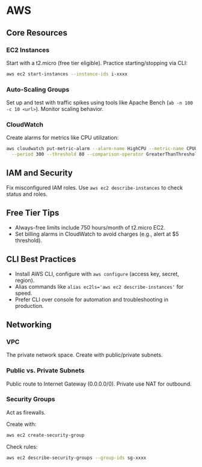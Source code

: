 # AWS

## Core Resources

### EC2 Instances

Start with a t2.micro (free tier eligible).
Practice starting/stopping via CLI:

```bash
aws ec2 start-instances --instance-ids i-xxxx
```

### Auto-Scaling Groups

Set up and test with traffic spikes using tools like Apache Bench (`ab -n 100 -c 10 <url>`).
Monitor scaling behavior.

### CloudWatch

Create alarms for metrics like CPU utilization:

```bash
aws cloudwatch put-metric-alarm --alarm-name HighCPU --metric-name CPUUtilization --namespace AWS/EC2 --statistic Average \
  --period 300 --threshold 80 --comparison-operator GreaterThanThreshold
```

## IAM and Security

Fix misconfigured IAM roles.
Use `aws ec2 describe-instances` to check status and roles.

## Free Tier Tips

- Always-free limits include 750 hours/month of t2.micro EC2.
- Set billing alarms in CloudWatch to avoid charges (e.g., alert at $5 threshold).

## CLI Best Practices

- Install AWS CLI, configure with `aws configure` (access key, secret, region).
- Alias commands like `alias ec2ls='aws ec2 describe-instances'` for speed.
- Prefer CLI over console for automation and troubleshooting in production.

## Networking

### VPC

The private network space.
Create with public/private subnets.

### Public vs. Private Subnets

Public route to Internet Gateway (0.0.0.0/0).
Private use NAT for outbound.

### Security Groups

Act as firewalls.

Create with:

```bash
aws ec2 create-security-group
```

Check rules:

```bash
aws ec2 describe-security-groups --group-ids sg-xxxx
```
